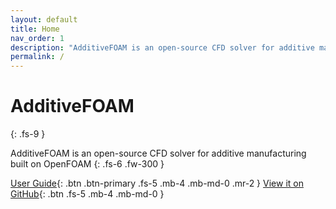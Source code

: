 ```yaml
---
layout: default
title: Home
nav_order: 1
description: "AdditiveFOAM is an open-source CFD solver for additive manufacturing built on OpenFOAM"
permalink: /
---
```


# AdditiveFOAM
{: .fs-9 }

AdditiveFOAM is an open-source CFD solver for additive manufacturing built on OpenFOAM
{: .fs-6 .fw-300 }

[User Guide](docs/index.html){: .btn .btn-primary .fs-5 .mb-4 .mb-md-0 .mr-2 }
[View it on GitHub][AdditiveFOAM repo]{: .btn .fs-5 .mb-4 .mb-md-0 }

[AdditiveFOAM repo]: https://github.com/ORNL/AdditiveFOAM

